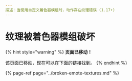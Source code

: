 ```yaml
---
描述：当使用自定义着色器模组时，动作存在纹理错误 (1.17+)
---
```


# 纹理被着色器模组破坏

{% hint style="warning" %}
**页面已移动！**

该页面已移动，现在可以在下面的链接找到。
{% endhint %}

{% page-ref page="../broken-emote-textures.md" %}
